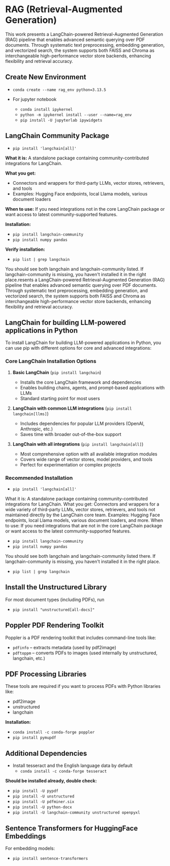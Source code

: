 # RAG (Retrieval-Augmented Generation)

This work presents a LangChain-powered Retrieval-Augmented Generation (RAG) pipeline that enables advanced semantic querying over PDF documents. Through systematic text preprocessing, embedding generation, and vectorized search, the system supports both FAISS and Chroma as interchangeable high-performance vector store backends, enhancing flexibility and retrieval accuracy.

## Create New Environment

- `conda create --name rag_env python=3.13.5`

- For jupyter notebook
  - `conda install ipykernel`
  - `python -m ipykernel install --user --name=rag_env`
  - `pip install -U jupyterlab ipywidgets`

## LangChain Community Package

- `pip install 'langchain[all]'`

**What it is:**
A standalone package containing community-contributed integrations for LangChain.

**What you get:**

- Connectors and wrappers for third-party LLMs, vector stores, retrievers, and tools
- Examples: Hugging Face endpoints, local Llama models, various document loaders

**When to use:**
If you need integrations not in the core LangChain package or want access to latest community-supported features.

**Installation:**

- `pip install langchain-community`
- `pip install numpy pandas`

**Verify installation:**

- `pip list | grep langchain`

You should see both langchain and langchain-community listed. If langchain-community is missing, you haven't installed it in the right place.resents a LangChain-powered Retrieval-Augmented Generation (RAG) pipeline that enables advanced semantic querying over PDF documents. Through systematic text preprocessing, embedding generation, and vectorized search, the system supports both FAISS and Chroma as interchangeable high-performance vector store backends, enhancing flexibility and retrieval accuracy.

## LangChain for building LLM-powered applications in Python

To install LangChain for building LLM-powered applications in Python, you can use pip with different options for core and advanced integrations:

### Core LangChain Installation Options

1. **Basic LangChain** (`pip install langchain`)
   - Installs the core LangChain framework and dependencies
   - Enables building chains, agents, and prompt-based applications with LLMs
   - Standard starting point for most users

2. **LangChain with common LLM integrations** (`pip install langchain[llms]`)
   - Includes dependencies for popular LLM providers (OpenAI, Anthropic, etc.)
   - Saves time with broader out-of-the-box support

3. **LangChain with all integrations** (`pip install langchain[all]`)
   - Most comprehensive option with all available integration modules
   - Covers wide range of vector stores, model providers, and tools
   - Perfect for experimentation or complex projects

### Recommended Installation

- `pip install 'langchain[all]'`

What it is:
A standalone package containing community-contributed integrations for LangChain.
What you get:
Connectors and wrappers for a wide variety of third-party LLMs, vector stores, retrievers, and tools not maintained directly by the LangChain core team.
Examples: Hugging Face endpoints, local Llama models, various document loaders, and more.
When to use:
If you need integrations that are not in the core LangChain package or want access to the latest community-supported features.

- `pip install langchain-community`
- `pip install numpy pandas`

You should see both langchain and langchain-community listed there. If langchain-community is missing, you haven't installed it in the right place.

- `pip list | grep langchain`

## Install the Unstructured Library

For most document types (including PDFs), run

- `pip install "unstructured[all-docs]"`

## Poppler PDF Rendering Toolkit

Poppler is a PDF rendering toolkit that includes command-line tools like:

- `pdfinfo` – extracts metadata (used by pdf2image)
- `pdftoppm` – converts PDFs to images (used internally by unstructured, langchain, etc.)

## PDF Processing Libraries

These tools are required if you want to process PDFs with Python libraries like:

- pdf2image
- unstructured  
- langchain

**Installation:**

- `conda install -c conda-forge poppler`
- `pip install pymupdf`

## Additional Dependencies

- Install tesseract and the English language data by default
  - `conda install -c conda-forge tesseract`

**Should be installed already, double check:**

- `pip install -U pypdf`
- `pip install -U unstructured`
- `pip install -U pdfminer.six`
- `pip install -U python-docx`
- `pip install -U langchain-community unstructured openpyxl`

## Sentence Transformers for HuggingFace Embeddings

For embedding models:

- `pip install sentence-transformers`
